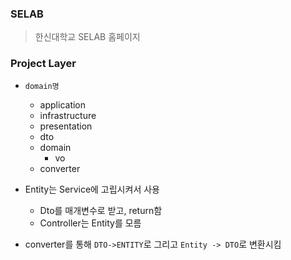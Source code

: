 ### SELAB
> 한신대학교 SELAB 홈페이지



### Project Layer
- `domain명`
  + application
  + infrastructure
  + presentation
  + dto
  + domain
    + vo
  + converter


- Entity는 Service에 고립시켜서 사용
  + Dto를 매개변수로 받고, return함
  + Controller는 Entity를 모름
- converter를 통해 `DTO->ENTITY`로 그리고 `Entity -> DTO`로 변환시킴
